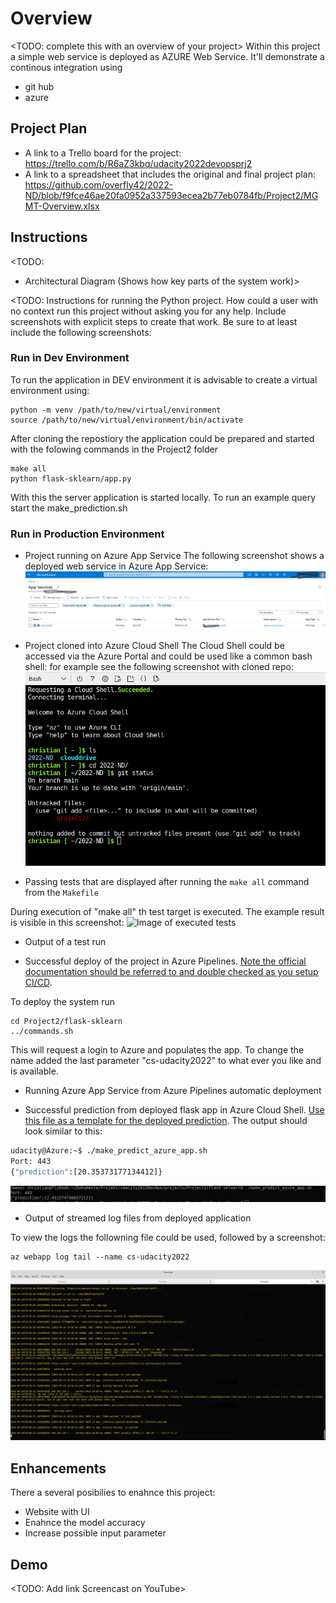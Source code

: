 # Overview

<TODO: complete this with an overview of your project>
Within this project a simple web service is deployed as AZURE Web Service. It'll demonstrate a continous integration using
- git hub
- azure

## Project Plan

* A link to a Trello board for the project: https://trello.com/b/R6aZ3kbq/udacity2022devopsprj2
* A link to a spreadsheet that includes the original and final project plan: https://github.com/overfly42/2022-ND/blob/f9fce46ae20fa0952a337593ecea2b77eb0784fb/Project2/MGMT-Overview.xlsx

## Instructions

<TODO:  
* Architectural Diagram (Shows how key parts of the system work)>

<TODO:  Instructions for running the Python project.  How could a user with no context run this project without asking you for any help.  Include screenshots with explicit steps to create that work. Be sure to at least include the following screenshots:

### Run in Dev Environment
To run the application in DEV environment it is advisable to create a virtual environment using:
````
python -m venv /path/to/new/virtual/environment
source /path/to/new/virtual/environment/bin/activate
````
After cloning the repostiory the application could be prepared and started with the folowing commands in the Project2 folder
````
make all
python flask-sklearn/app.py
````
With this the server application is started locally. To run an example query start the make_prediction.sh
### Run in Production Environment

* Project running on Azure App Service
The following screenshot shows a deployed web service in Azure App Service: 
![Image of Azure App Service](https://github.com/overfly42/2022-ND/blob/1545af9a4dcf5f93ba9a420883ba8d83b5541ea4/Project2/Screenshot_appservice.png)
* Project cloned into Azure Cloud Shell
The Cloud Shell could be accessed via the Azure Portal and could be used like a common bash shell: for example see the following screenshot with cloned repo:
![Image of cloned repo](https://github.com/overfly42/2022-ND/blob/85f0af425d6e4105dd910ab569168c9e118f3956/Project2/Screenshot_project_cloned_into_cloud.png)

* Passing tests that are displayed after running the `make all` command from the `Makefile`

During execution of "make all" th test target is executed. The example result is visible in this screenshot:
![Image of executed tests]()

* Output of a test run

* Successful deploy of the project in Azure Pipelines.  [Note the official documentation should be referred to and double checked as you setup CI/CD](https://docs.microsoft.com/en-us/azure/devops/pipelines/ecosystems/python-webapp?view=azure-devops).

To deploy the system run 
````
cd Project2/flask-sklearn
../commands.sh
````
This will request a login to Azure and populates the app. To change the name added the last parameter "cs-udacity2022" to what ever you like and is available.
* Running Azure App Service from Azure Pipelines automatic deployment

* Successful prediction from deployed flask app in Azure Cloud Shell.  [Use this file as a template for the deployed prediction](https://github.com/udacity/nd082-Azure-Cloud-DevOps-Starter-Code/blob/master/C2-AgileDevelopmentwithAzure/project/starter_files/flask-sklearn/make_predict_azure_app.sh).
The output should look similar to this:

```bash
udacity@Azure:~$ ./make_predict_azure_app.sh
Port: 443
{"prediction":[20.35373177134412]}
```
![Image of prediction](https://github.com/overfly42/2022-ND/blob/dd846eeeec575af701ce690173be61bfa9d708b6/Project2/Screenshot_sucessful_prediction.png)

* Output of streamed log files from deployed application

To view the logs the followning file could be used, followed by a screenshot:
````
az webapp log tail --name cs-udacity2022
````
![Image of log files](https://github.com/overfly42/2022-ND/blob/dd846eeeec575af701ce690173be61bfa9d708b6/Project2/Screenshot_webapp_log.png)

## Enhancements
There a several posibilies to enahnce this project:
- Website with UI
- Enahnce the model accuracy
- Increase possible input parameter
## Demo 

<TODO: Add link Screencast on YouTube>


